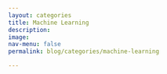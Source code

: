 ```yaml
---
layout: categories
title: Machine Learning
description:
image:
nav-menu: false
permalink: blog/categories/machine-learning

---
```

